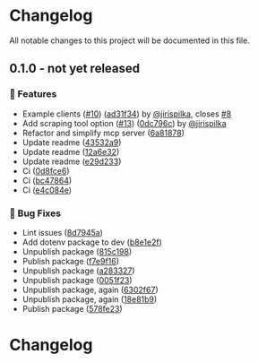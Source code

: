 # Changelog

All notable changes to this project will be documented in this file.

<!-- git-cliff-unreleased-start -->
## 0.1.0 - **not yet released**

### 🚀 Features

- Example clients ([#10](https://github.com/apify/mcp-server-rag-web-browser/pull/10)) ([ad31f34](https://github.com/apify/mcp-server-rag-web-browser/commit/ad31f34045e3d5a01b41073af06bae33e89b1f32)) by [@jirispilka](https://github.com/jirispilka), closes [#8](https://github.com/apify/mcp-server-rag-web-browser/issues/8)
- Add scraping tool option ([#13](https://github.com/apify/mcp-server-rag-web-browser/pull/13)) ([0dc796c](https://github.com/apify/mcp-server-rag-web-browser/commit/0dc796cea98e02e276fcc03e43514fa156a3018d)) by [@jirispilka](https://github.com/jirispilka)
- Refactor and simplify mcp server ([6a81878](https://github.com/apify/mcp-server-rag-web-browser/commit/6a81878fef467647e21ccb45672dce9a3ff7104f))
- Update readme ([43532a9](https://github.com/apify/mcp-server-rag-web-browser/commit/43532a90525e10189d89a7d3c2c0c143cdcedcb7))
- Update readme ([12a6e32](https://github.com/apify/mcp-server-rag-web-browser/commit/12a6e3237f8d66a09bc8349f8474187e8418654c))
- Update readme ([e29d233](https://github.com/apify/mcp-server-rag-web-browser/commit/e29d2333abce24ac6ae55045a506abca5bfdf225))
- Ci ([0d8fce6](https://github.com/apify/mcp-server-rag-web-browser/commit/0d8fce6b1e693d75a7afd2e43e2b04255b9d3be0))
- Ci ([bc47864](https://github.com/apify/mcp-server-rag-web-browser/commit/bc478647e49895080d355d05eb99583645b0461f))
- Ci ([e4c084e](https://github.com/apify/mcp-server-rag-web-browser/commit/e4c084e9d0cd2c1ed78eb32f6161694fcbcec551))

### 🐛 Bug Fixes

- Lint issues ([8d7945a](https://github.com/apify/mcp-server-rag-web-browser/commit/8d7945af905ed264a5a41fdb0984935440e5c04f))
- Add dotenv package to dev ([b8e1e2f](https://github.com/apify/mcp-server-rag-web-browser/commit/b8e1e2fd32e675c64d3ccea020383acdfe551b67))
- Unpublish package ([815c198](https://github.com/apify/mcp-server-rag-web-browser/commit/815c198b83b5171d03a122e52f2ba45ab4d300d5))
- Publish package ([f7e9f16](https://github.com/apify/mcp-server-rag-web-browser/commit/f7e9f16e8d958e1fbcf71604df5d0cefa54da788))
- Unpublish package ([a283327](https://github.com/apify/mcp-server-rag-web-browser/commit/a283327632a4882b65f853b7662e7dd496153dd9))
- Unpublish package ([0051f23](https://github.com/apify/mcp-server-rag-web-browser/commit/0051f231136489c96a0164caa6fc092bd2a4ef8e))
- Unpublish package, again ([6302f67](https://github.com/apify/mcp-server-rag-web-browser/commit/6302f67a5f7085de6b95bf0e27ee66046dac9d99))
- Unpublish package, again ([18e81b9](https://github.com/apify/mcp-server-rag-web-browser/commit/18e81b90ba8a2e57df541082e1adea5c5ead9937))
- Publish package ([578fe23](https://github.com/apify/mcp-server-rag-web-browser/commit/578fe231bf5a76ab995d2a45a74ffd56ad7174d2))


<!-- git-cliff-unreleased-end -->
# Changelog